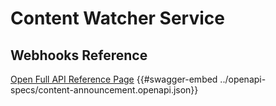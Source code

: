 # Content Watcher Service

## Webhooks Reference

[Open Full API Reference Page](https://projectlibertylabs.github.io/gateway/content-watcher/webhooks.html)
{{#swagger-embed ../openapi-specs/content-announcement.openapi.json}}
